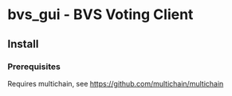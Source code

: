 # bvs_gui - BVS Voting Client

## Install

### Prerequisites

Requires multichain, see https://github.com/multichain/multichain

